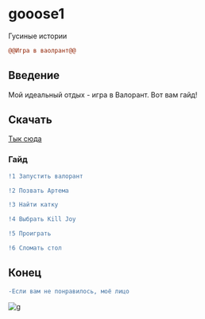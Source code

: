 # gooose1
Гусиные истории
```diff
@@Игра в ваолрант@@
```
## Введение
Мой идеальный отдых - игра в Валорант. Вот вам гайд!
## Скачать

[Тык сюда](https://playvalorant.com/ru-ru/)


### Гайд
```diff
!1 Запустить валорант

!2 Позвать Артема

!3 Найти катку

!4 Выбрать Kill Joy

!5 Проиграть

!6 Сломать стол

```
## Конец 

```diff
-Если вам не понравилось, моё лицо 
```
![g](https://github.com/user-attachments/assets/f20d3e92-9062-4723-9063-7c8b3105cd6f)
